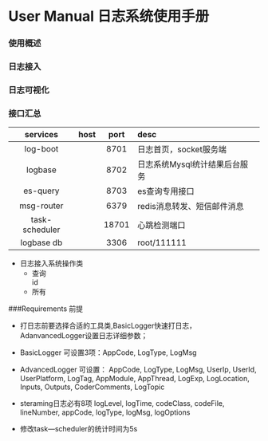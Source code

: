# User Manual 日志系统使用手册

### 使用概述

### 日志接入

### 日志可视化

### 接口汇总   
  
|   services    |       host     |    port    |      desc      |
|:-------------:|:--------------:|:----------:|:---------------|
|log-boot       |                |     8701   | 日志首页，socket服务端           |
|logbase        |                |     8702   | 日志系统Mysql统计结果后台服务     |
|es-query       |                |     8703   | es查询专用接口                  |
|msg-router     |                |     6379   | redis消息转发、短信邮件消息      |
|task-scheduler |                |     18701  | 心跳检测端口                    |
| logbase  db   |                |     3306   | root/111111                   |


- 日志接入系统操作类 
  - 查询  
   id
  - 所有 
  

###Requirements 前提

- 打日志前要选择合适的工具类,BasicLogger快速打日志，AdanvancedLogger设置日志详细参数；
- BasicLogger 可设置3项：AppCode,  LogType, LogMsg
- AdvancedLogger 可设置：
      AppCode,  LogType, LogMsg, 
      UserIp, UserId, UserPlatform, LogTag,
      AppModule, AppThread, LogExp, LogLocation,
      Inputs, Outputs, CoderComments, LogTopic
- steraming日志必有8项
      logLevel, logTime, codeClass, codeFile, lineNumber, appCode, logType, logMsg, logOptions

- 修改task—scheduler的统计时间为5s